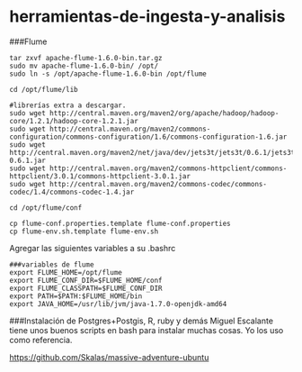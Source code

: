 # herramientas-de-ingesta-y-analisis


###Flume

```
tar zxvf apache-flume-1.6.0-bin.tar.gz
sudo mv apache-flume-1.6.0-bin/ /opt/
sudo ln -s /opt/apache-flume-1.6.0-bin /opt/flume

cd /opt/flume/lib

#librerías extra a descargar.
sudo wget http://central.maven.org/maven2/org/apache/hadoop/hadoop-core/1.2.1/hadoop-core-1.2.1.jar
sudo wget http://central.maven.org/maven2/commons-configuration/commons-configuration/1.6/commons-configuration-1.6.jar
sudo wget http://central.maven.org/maven2/net/java/dev/jets3t/jets3t/0.6.1/jets3t-0.6.1.jar
sudo wget http://central.maven.org/maven2/commons-httpclient/commons-httpclient/3.0.1/commons-httpclient-3.0.1.jar
sudo wget http://central.maven.org/maven2/commons-codec/commons-codec/1.4/commons-codec-1.4.jar

cd /opt/flume/conf

cp flume-conf.properties.template flume-conf.properties
cp flume-env.sh.template flume-env.sh
```


Agregar las siguientes variables a su .bashrc
```
###variables de flume
export FLUME_HOME=/opt/flume
export FLUME_CONF_DIR=$FLUME_HOME/conf
export FLUME_CLASSPATH=$FLUME_CONF_DIR
export PATH=$PATH:$FLUME_HOME/bin
export JAVA_HOME=/usr/lib/jvm/java-1.7.0-openjdk-amd64
```

###Instalación de Postgres+Postgis, R, ruby y demás
Miguel Escalante tiene unos buenos scripts en bash para instalar muchas cosas. Yo los uso como referencia.

https://github.com/Skalas/massive-adventure-ubuntu
